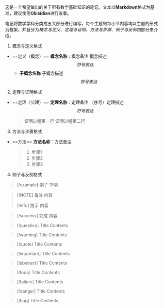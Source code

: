 这是一个希望做出的关于所有数学基础知识的笔记。文本以**Markdown**格式为基准，建议使用**Obisidian**进行查看。

笔记将数学学科分类成五大部分进行编写，每个主题的每小节内容均以主题的形式为框架，并且分为*概念与定义*、*定理与证明*、*方法与步骤*、*例子与反例*四部分来介绍。

1. 概念与定义格式

 - ==定义（概念）== **概念名称**：概念备注
	 概念描述$$符号表达$$
	 - **子概念名称**
	    子概念描述$$符号表达$$

2. 定理与证明格式

 - ==定理（公理）== **定理名称**：定理备注
	（序号）定理描述$$符号表达$$
	>证明过程第一行
	>证明过程第二行

3. 方法与步骤格式

 - ==方法== **方法名称**：方法备注
	 >1. 步骤1
	 >2. 步骤2
	 >3. 步骤3

4. 例子与反例格式

> [!example] 例子
> 举例

> [!NOTE] 备注
> 内容

> [!info] 提示
> 内容

> [!success] 完成
> 内容

> [!question] Title
> Contents

> [!warning] Title
> Contents

> [!quote] Title
> Contents

> [!important] Title
> Contents

> [!abstract] Title
> Contents

> [!todo] Title
> Contents

> [!failure] Title
> Contents

> [!danger] Title
> Contents

> [!bug] Title
> Contents
